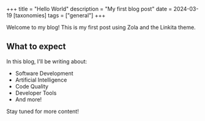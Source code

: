 +++
title = "Hello World"
description = "My first blog post"
date = 2024-03-19
[taxonomies]
tags = ["general"]
+++

Welcome to my blog! This is my first post using Zola and the Linkita theme.

## What to expect

In this blog, I'll be writing about:

- Software Development
- Artificial Intelligence
- Code Quality
- Developer Tools
- And more!

Stay tuned for more content!
